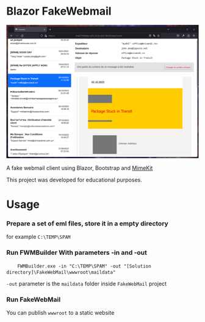 # Blazor FakeWebmail
![Mainscreen](Screenshots/main.png)

A fake webmail client using Blazor, Bootstrap and [MimeKit](https://github.com/jstedfast/MimeKit)

This project was developed for educational purposes.

# Usage

### Prepare a set of eml files, store it in a empty directory
for example `C:\TEMP\SPAM`

### Run FWMBuilder With parameters -in and -out
```
	FWMBuilder.exe -in "C:\TEMP\SPAM" -out "[Solution directory]\FakeWebMail\wwwroot\maildata"
```
`-out` parameter is the `maildata` folder inside `FakeWebMail` project
### Run FakeWebMail

You can publish `wwwroot` to a static website